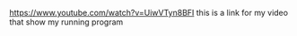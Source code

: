 https://www.youtube.com/watch?v=UiwVTyn8BFI
this is a link for my video that show my running program 

